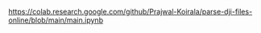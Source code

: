 https://colab.research.google.com/github/Prajwal-Koirala/parse-dji-files-online/blob/main/main.ipynb
